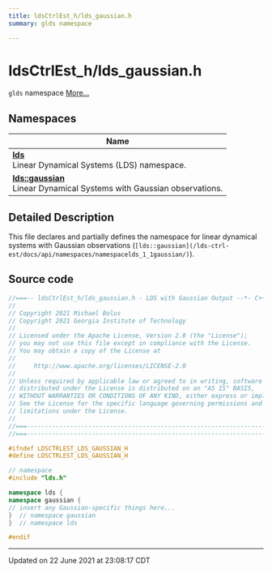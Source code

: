 ```yaml
---
title: ldsCtrlEst_h/lds_gaussian.h
summary: glds namespace 

---
```


# ldsCtrlEst_h/lds_gaussian.h

`glds` namespace  [More...](#detailed-description)



## Namespaces

| Name           |
| -------------- |
| **[lds](/lds-ctrl-est/docs/api/namespaces/namespacelds/)** <br>Linear Dynamical Systems (LDS) namespace.  |
| **[lds::gaussian](/lds-ctrl-est/docs/api/namespaces/namespacelds_1_1gaussian/)** <br>Linear Dynamical Systems with Gaussian observations.  |

## Detailed Description



This file declares and partially defines the namespace for linear dynamical systems with Gaussian observations (`[lds::gaussian](/lds-ctrl-est/docs/api/namespaces/namespacelds_1_1gaussian/)`). 





## Source code

```cpp
//===-- ldsCtrlEst_h/lds_gaussian.h - LDS with Gaussian Output --*- C++ -*-===//
//
// Copyright 2021 Michael Bolus
// Copyright 2021 Georgia Institute of Technology
//
// Licensed under the Apache License, Version 2.0 (the "License");
// you may not use this file except in compliance with the License.
// You may obtain a copy of the License at
//
//     http://www.apache.org/licenses/LICENSE-2.0
//
// Unless required by applicable law or agreed to in writing, software
// distributed under the License is distributed on an "AS IS" BASIS,
// WITHOUT WARRANTIES OR CONDITIONS OF ANY KIND, either express or implied.
// See the License for the specific language governing permissions and
// limitations under the License.
//
//===----------------------------------------------------------------------===//
//===----------------------------------------------------------------------===//

#ifndef LDSCTRLEST_LDS_GAUSSIAN_H
#define LDSCTRLEST_LDS_GAUSSIAN_H

// namespace
#include "lds.h"

namespace lds {
namespace gaussian {
// insert any Gaussian-specific things here...
}  // namespace gaussian
}  // namespace lds

#endif
```


-------------------------------

Updated on 22 June 2021 at 23:08:17 CDT
